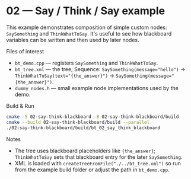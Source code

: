 # 02 — Say / Think / Say example

This example demonstrates composition of simple custom nodes: `SaySomething` and `ThinkWhatToSay`. It's useful to see how blackboard variables can be written and then used by later nodes.

Files of interest

- `bt_demo.cpp` — registers `SaySomething` and `ThinkWhatToSay`.
- `bt_tree.xml` — the tree; Sequence: `SaySomething(message="hello")` -> `ThinkWhatToSay(text="{the_answer}")` -> `SaySomething(message="{the_answer}")`.
- `dummy_nodes.h` — small example node implementations used by the demo.

Build & Run

```bash
cmake -S 02-say-think-blackboard -B 02-say-think-blackboard/build
cmake --build 02-say-think-blackboard/build --parallel
./02-say-think-blackboard/build/bt_02_say_think_blackboard
```

Notes

- The tree uses blackboard placeholders like `{the_answer}`; `ThinkWhatToSay` sets that blackboard entry for the later `SaySomething`.
- XML is loaded with `createTreeFromFile("./../bt_tree.xml")` so run from the example build folder or adjust the path in `bt_demo.cpp`.
